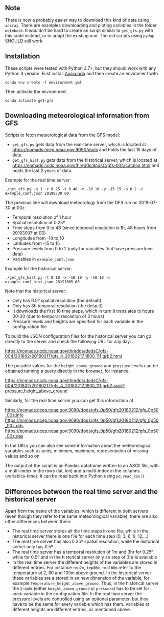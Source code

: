 ## Note

There is now a probably easier way to download this kind of data using `xarray`. There are examples downloading and ploting variables in the folder `notebook`. It wouldn't be hard to create an script similar to `get_gfs.py` with this code instead, or to adapt the existing one. The old scripts using `pydap` SHOULD still work.


## Installation

These scripts were tested with Python 3.7+, but they should work with any Python 3 version. First install [Anaconda](https://www.anaconda.com/distribution/#download-section) and then
create an enviroment with 

    conda env create -f environment.yml

Then activate the environment

    conda activate get-gfs


## Downloading meteorological information from GFS

Scripts to fetch meteorological data from the GFS model:
 * `get_gfs.py` gets data from the real-time server, which is located at
   <https://nomads.ncep.noaa.gov:9090/dods> and holds the last 15 days of data.
 * `get_gfs_hist.py` gets data from the historical server, which is located
   at <https://nomads.ncdc.noaa.gov/thredds/dodsC/gfs-004/catalog.html> and
   holds the last 2 years of data.

Example for the real time server:

    ./get_gfs.py -s 1 -r 0.25 -t 0 48 -x -10 10 -y -15 15 -p 0 2 -c example_conf.json 20190730 00

The previous line will download meteorology from the GFS run on 2019-07-30 at 00z:

   * Temporal resolution of 1 hour
   * Spatial resolution of 0.25º
   * Time steps from 0 to 48 (since temporal resolution is 1h, 48 hours from 20193007 at 00)
   * Longitudes from -10 to 10
   * Latitudes from -15 to 15
   * Pressure levels from 0 to 2 (only for variables that have pressure level data)
   * Variables in `example_conf.json`

Example for the historical server:

    ./get_gfs_hist.py -t 0 10 -x -10 10 -y -10 10 -c example_conf_hist.json 20191005 00

Note that the historical server:

   * Only has 0.5º spatial resolution (the default)
   * Only has 3h temporal resolution (the default)
   * It downloads the first 10 time steps, which in turn it translates to hours 00-30 (due to temporal resolution of 3 hours)
   * Pressure levels and heights are specified for each variable in the configuration file

To build the JSON configuration files for the historical server you can go 
directly to the server and check the following URL for any day:

<https://nomads.ncdc.noaa.gov/thredds/dodsC/gfs-004/201802/20180217/gfs_4_20180217_1800_111.grb2.html>

The possible values for the `height_above_ground` and `pressure` levels can be
obtained running a query directly in the browser, for instance:

<https://nomads.ncdc.noaa.gov/thredds/dodsC/gfs-004/201802/20180217/gfs_4_20180217_1800_111.grb2.ascii?pressure,height_above_ground>

Similarly, for the real time server you can get this information at

<https://nomads.ncep.noaa.gov:9090/dods/gfs_0p50/gfs20180212/gfs_0p50_00z.info>
<https://nomads.ncep.noaa.gov:9090/dods/gfs_0p50/gfs20180212/gfs_0p50_00z.dds>
<https://nomads.ncep.noaa.gov:9090/dods/gfs_0p50/gfs20180212/gfs_0p50_00z.das>

In the URLs you can also see some information about the meteorological variables
such us units, minimum, maximum, representation of missing values and so on.

The output of the script is an Pandas dataframe written to an ASCII file, with a
multi-index in the rows (lat, lon) and a multi-index in the columns
(variables-time). It can be read back into Python using `pd.read_csv()`.

## Differences between the real time server and the historical server

Apart from the name of the variables, which is different in both servers (even
though they refer to the same meteorological variable), there are also other
differences between them:
  * The real time server stores all the time steps in one file, while in the
    historical server there is one file for each time step (0, 3, 6, 9, 12,...)
  * The real time server has also 0.25º spatial resolution, while the historical
    server only has 0.5º
  * The real time server has a temporal resolution of 1hr and 3hr for 0.25º,
    while for 0.5º and in the historical server only an step of 3hr is available
  * In the real time server the different heights of the variables are stored
    in different entries. For instance `tmp2m`, `tmp80m`, `tmp100m` refer to
    the temperature at 2, 80 and 100m above ground. In the historical server
    these variables are a stored in an new dimension of the variable, for
    example `Temperature_height_above_ground`. Thus, in the historical server
    the z-axis (either `height_above_ground` or `pressure`) has to be set for
    *each* variable in the configuration file. In the real time server the
    pressure levels are controlled using an optional parameter, but they have
    to be the same for every variable which has them. Variables at different
    heights are different entries, as mentioned above.
